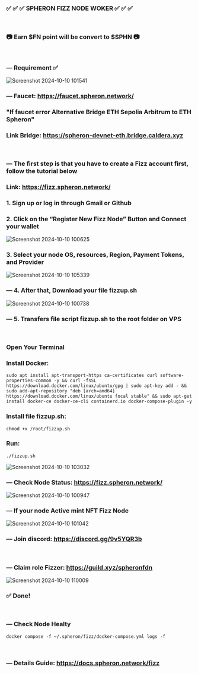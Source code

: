 ### :white_check_mark: :white_check_mark: :white_check_mark: SPHERON FIZZ NODE WOKER :white_check_mark: :white_check_mark: :white_check_mark:
<br>

### &#128247; Earn $FN point will be convert to $SPHN &#128247;
<br>

### &#8212; Requirement :white_check_mark:
![Screenshot 2024-10-10 101541](https://github.com/user-attachments/assets/a04b7172-fff6-4ead-bc65-f1dd6f4816d7)


### &#8212; Faucet: https://faucet.spheron.network/


### "If faucet error Alternative Bridge ETH Sepolia Arbitrum to ETH Spheron"

### Link Bridge: https://spheron-devnet-eth.bridge.caldera.xyz
<br>

### &#8212; The first step is that you have to create a Fizz account first, follow the tutorial below

### Link: https://fizz.spheron.network/
### 1. Sign up or log in through Gmail or Github
### 2. Click on the “Register New Fizz Node” Button and Connect your wallet
![Screenshot 2024-10-10 100625](https://github.com/user-attachments/assets/1a33aaf9-bac4-4450-bd3c-e0b89578eaaa)
<br>

### 3. Select your node OS, resources, Region, Payment Tokens, and Provider
![Screenshot 2024-10-10 105339](https://github.com/user-attachments/assets/bcfd3eec-b2d9-4d41-aa4d-a589d6cbdb36)
<br>

### &#8212; 4. After that, Download your file fizzup.sh
![Screenshot 2024-10-10 100738](https://github.com/user-attachments/assets/0491b94e-a162-4aa0-873a-0e5c93b267a2)
<br>

### &#8212; 5. Transfers file script fizzup.sh to the root folder on VPS
<br>

### Open Your Terminal

### Install Docker:
```
sudo apt install apt-transport-https ca-certificates curl software-properties-common -y && curl -fsSL https://download.docker.com/linux/ubuntu/gpg | sudo apt-key add - && sudo add-apt-repository "deb [arch=amd64] https://download.docker.com/linux/ubuntu focal stable" && sudo apt-get install docker-ce docker-ce-cli containerd.io docker-compose-plugin -y
```

### Install file fizzup.sh:
```
chmod +x /root/fizzup.sh
```

### Run:
```
./fizzup.sh
```
![Screenshot 2024-10-10 103032](https://github.com/user-attachments/assets/1c21811d-2970-4145-9a67-3791175d9060)
<br>

### &#8212; Check Node Status: https://fizz.spheron.network/
![Screenshot 2024-10-10 100947](https://github.com/user-attachments/assets/5dc9b66a-997b-44ba-92fd-e40577c8cf9e)
<br>


### &#8212; If your node **Active** mint NFT Fizz Node
![Screenshot 2024-10-10 101042](https://github.com/user-attachments/assets/526a6c15-ab3d-4633-97d8-774feca4d68a)


### &#8212; Join discord: https://discord.gg/9v5YQR3b
<br>

### &#8212; Claim role Fizzer: https://guild.xyz/spheronfdn
![Screenshot 2024-10-10 110009](https://github.com/user-attachments/assets/57a26dc0-912c-4c2d-bc80-cee19edbda52)
<br>

### :white_check_mark: Done!
<br>

### &#8212; Check Node Healty
```
docker compose -f ~/.spheron/fizz/docker-compose.yml logs -f
```
<br>

### &#8212; Details Guide: https://docs.spheron.network/fizz

